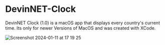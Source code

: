 # DevinNET-Clock
DevinNET Clock (1.0) is a macOS app that displays every country's current time.
Its only for newer Versions of MacOS and was created with XCode. 

![Screenshot 2024-01-11 at 17 19 25](https://github.com/DevinNetwork/DevinNET-Clock/assets/158351052/57e670ff-bf2a-4865-b078-abbbf77742e9)
